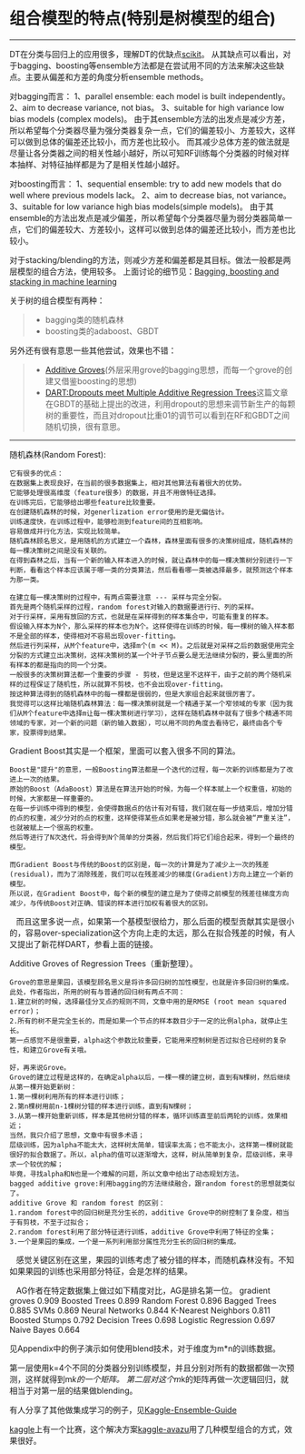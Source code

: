 # 组合模型的特点(特别是树模型的组合)

------

DT在分类与回归上的应用很多，理解DT的优缺点[scikit](http://scikit-learn.org/stable/modules/tree.html)。
从其缺点可以看出，对于bagging、boosting等ensemble方法都是在尝试用不同的方法来解决这些缺点。主要从偏差和方差的角度分析ensemble methods。

对bagging而言：
1、parallel ensemble: each model is built independently。
2、aim to decrease variance, not bias。
3、suitable for high variance low bias models (complex models)。
由于其ensemble方法的出发点是减少方差，所以希望每个分类器尽量为强分类器复杂一点，它们的偏差较小、方差较大，这样可以做到总体的偏差还比较小，而方差也比较小。
而其减少总体方差的做法就是尽量让各分类器之间的相关性越小越好，所以可知RF训练每个分类器的时候对样本抽样、对特征抽样都是为了是相关性越小越好。

对boosting而言：
1、sequential ensemble: try to add new models that do well where previous models lack。
2、aim to decrease bias, not variance。
3、suitable for low variance high bias models(simple models)。
由于其ensemble的方法出发点是减少偏差，所以希望每个分类器尽量为弱分类器简单一点，它们的偏差较大、方差较小，这样可以做到总体的偏差还比较小，而方差也比较小。

对于stacking/blending的方法，则减少方差和偏差都是其目标。做法一般都是两层模型的组合方法，使用较多。
上面讨论的细节见：[Bagging, boosting and stacking in machine learning](http://stats.stackexchange.com/questions/18891/bagging-boosting-and-stacking-in-machine-learning)

关于树的组合模型有两种：
>* bagging类的随机森林
>* boosting类的adaboost、GBDT

另外还有很有意思一些其他尝试，效果也不错：
>* [Additive Groves](http://additivegroves.net/)(外层采用grove的bagging思想，而每一个grove的创建又借鉴boosting的思想)
>* [DART:Dropouts meet Multiple Additive Regression Trees](https://zhuanlan.zhihu.com/p/24309153)这篇文章在GBDT的基础上提出的改进，利用dropout的思想来调节新生产的每颗树的重要性，而且对dropout比重01的调节可以看到在RF和GBDT之间随机切换，很有意思。

------

随机森林(Random Forest):

    它有很多的优点：
    在数据集上表现良好，在当前的很多数据集上，相对其他算法有着很大的优势。
    它能够处理很高维度（feature很多）的数据，并且不用做特征选择。
    在训练完后，它能够给出哪些feature比较重要。
    在创建随机森林的时候，对generlization error使用的是无偏估计。
    训练速度快，在训练过程中，能够检测到feature间的互相影响。
    容易做成并行化方法，实现比较简单。
    随机森林顾名思义，是用随机的方式建立一个森林，森林里面有很多的决策树组成，随机森林的每一棵决策树之间是没有关联的。
    在得到森林之后，当有一个新的输入样本进入的时候，就让森林中的每一棵决策树分别进行一下判断，看看这个样本应该属于哪一类的分类算法，然后看看哪一类被选择最多，就预测这个样本为那一类。
    
    在建立每一棵决策树的过程中，有两点需要注意 --- 采样与完全分裂。
    首先是两个随机采样的过程，random forest对输入的数据要进行行、列的采样。
    对于行采样，采用有放回的方式，也就是在采样得到的样本集合中，可能有重复的样本。
    假设输入样本为N个，那么采样的样本也为N个。这样使得在训练的时候，每一棵树的输入样本都不是全部的样本，使得相对不容易出现over-fitting。
    然后进行列采样，从M个feature中，选择m个(m << M)。之后就是对采样之后的数据使用完全分裂的方式建立出决策树，这样决策树的某一个叶子节点要么是无法继续分裂的，要么里面的所有样本的都是指向的同一个分类。
    一般很多的决策树算法都一个重要的步骤 - 剪枝，但是这里不这样干，由于之前的两个随机采样的过程保证了随机性，所以就算不剪枝，也不会出现over-fitting。
    按这种算法得到的随机森林中的每一棵都是很弱的，但是大家组合起来就很厉害了。
    我觉得可以这样比喻随机森林算法：每一棵决策树就是一个精通于某一个窄领域的专家（因为我们从M个feature中选择m让每一棵决策树进行学习），这样在随机森林中就有了很多个精通不同领域的专家，对一个新的问题（新的输入数据），可以用不同的角度去看待它，最终由各个专家，投票得到结果。

Gradient Boost其实是一个框架，里面可以套入很多不同的算法。

    Boost是"提升"的意思，一般Boosting算法都是一个迭代的过程，每一次新的训练都是为了改进上一次的结果。
    原始的Boost（AdaBoost）算法是在算法开始的时候，为每一个样本赋上一个权重值，初始的时候，大家都是一样重要的。
    在每一步训练中得到的模型，会使得数据点的估计有对有错，我们就在每一步结束后，增加分错的点的权重，减少分对的点的权重，这样使得某些点如果老是被分错，那么就会被“严重关注”，也就被赋上一个很高的权重。
    然后等进行了N次迭代，将会得到N个简单的分类器，然后我们将它们组合起来，得到一个最终的模型。
    
    而Gradient Boost与传统的Boost的区别是，每一次的计算是为了减少上一次的残差(residual)，而为了消除残差，我们可以在残差减少的梯度(Gradient)方向上建立一个新的模型。
    所以说，在Gradient Boost中，每个新的模型的建立是为了使得之前模型的残差往梯度方向减少，与传统Boost对正确、错误的样本进行加权有着很大的区别。
    而且这里多说一点，如果第一个基模型很给力，那么后面的模型贡献其实是很小的，容易over-specialization这个方向上走的太远，那么在拟合残差的时候，有人又提出了新花样DART，参看上面的链接。

Additive Groves of Regression Trees（重新整理）。
    
    Grove的意思是果园，该模型顾名思义是将许多回归树的加性模型，也就是许多回归树的集成。
    此处，作者指出，所用的树有与普通的回归树有两点不同：
    1.建立树的时候，选择最佳分叉点的规则不同，文章中用的是RMSE (root mean squared error)；
    2.所有的树不是完全生长的，而是如果一个节点的样本数目少于一定的比例alpha，就停止生长。
    第一点感觉不是很重要，alpha这个参数比较重要，它能用来控制树是否过拟合已经树的复杂性，和建立Grove有关哦。
    
    好，再来说Grove。
    Grove的建立过程是这样的，在确定alpha以后，一棵一棵的建立树，直到有N棵树，然后继续从第一棵开始更新树：
    1.第一棵树利用所有的样本进行训练；
    2.第n棵树用前n-1棵树分错的样本进行训练，直到有N棵树；
    3.从第一棵开始重新训练，样本是其他树分错的样本，循环训练直至前后两轮的训练，效果相近；
    当然，我只介绍了思想，文章中有很多术语；
    层级训练，因为alpha不能太大，这样树太简单，错误率太高；也不能太小，这样第一棵树就能很好的拟合数据了。所以，alpha的值可以逐渐增大，这样，树从简单到复杂，层级训练，来寻求一个较优的解；
    毕竟，寻找alpha和N也是一个难解的问题，所以文章中给出了动态规划方法。
    bagged additive grove:利用bagging的方法继续融合，跟random forest的思想就类似了。
    additive Grove 和 random forest 的区别：
    1.random forest中的回归树是充分生长的，additive Grove中的树控制了复杂度，相当于有剪枝，不至于过拟合；
    2.random forest利用了部分特征进行训练，additive Grove中利用了特征的全集；
    3.一个是果园的集成，一个是一系列利用部分属性充分生长的回归树的集成。
    感觉关键区别在这里，果园的训练考虑了被分错的样本，而随机森林没有。不知如果果园的训练也采用部分特征，会是怎样的结果。

    AG作者在特定数据集上做过如下精度对比，AG是排名第一位。
    gradient groves		  0.909
    Boosted Trees         0.899
    Random Forest         0.896
    Bagged Trees          0.885
    SVMs                  0.869
    Neural Networks       0.844
    K-Nearest Neighbors   0.811
    Boosted Stumps        0.792
    Decision Trees        0.698
    Logistic Regression   0.697
    Naive Bayes           0.664
    
    
    
见Appendix中的例子演示如何使用blend技术，对于维度为m*n的训练数据。

第一层使用k=4个不同的分类器分别训练模型，并且分别对所有的数据都做一次预测，这样就得到m*k的一个矩阵。
第二层对这个m*k的矩阵再做一次逻辑回归，就相当于对第一层的结果做blending。

有人分享了其他做集成学习的例子，见[Kaggle-Ensemble-Guide](https://github.com/vzhangmeng726/Kaggle-Ensemble-Guide)

[kaggle](https://www.kaggle.com/c/avazu-ctr-prediction/data)上有一个比赛，这个解决方案[kaggle-avazu](https://github.com/owenzhang/kaggle-avazu)用了几种模型组合的方式，效果很好。
